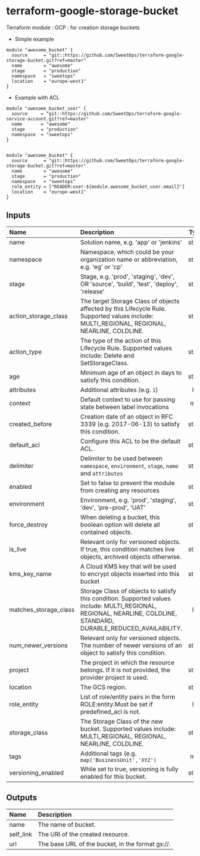 # terraform-google-storage-bucket
Terraform module : GCP : for creation storage buckets


* Simple example

```hcl
module "awesome_bucket" {
  source      = "git::https://github.com/SweetOps/terraform-google-storage-bucket.git?ref=master"
  name        = "awesome"
  stage       = "production"
  namespace   = "sweetops"
  location    = "europe-west1"
}
```
* Example with ACL

```hcl
module "awesome_bucket_user" {
  source     = "git::https://github.com/SweetOps/terraform-google-service-account.git?ref=master"
  name       = "awesome"
  stage      = "production"
  namespace  = "sweetops"
}


module "awesome_bucket" {
  source      = "git::https://github.com/SweetOps/terraform-google-storage-bucket.git?ref=master"
  name        = "awesome"
  stage       = "production"
  namespace   = "sweetops"
  role_entity = ["READER:user-${module.awesome_bucket_user.email}"]
  location    = "europe-west1"
}
```

## Inputs

| Name                  | Description                                                                                                                                                         |  Type  |       Default       | Required |
|:----------------------|:--------------------------------------------------------------------------------------------------------------------------------------------------------------------|:------:|:-------------------:|:--------:|
| name                  | Solution name, e.g. 'app' or 'jenkins'                                                                                                                              | string |         n/a         |   yes    |
| namespace             | Namespace, which could be your organization name or abbreviation, e.g. 'eg' or 'cp'                                                                                 | string |         n/a         |   yes    |
| stage                 | Stage, e.g. 'prod', 'staging', 'dev', OR 'source', 'build', 'test', 'deploy', 'release'                                                                             | string |         n/a         |   yes    |
| action_storage_class  | The target Storage Class of objects affected by this Lifecycle Rule. Supported values include: MULTI_REGIONAL, REGIONAL, NEARLINE, COLDLINE.                        | string |    `"NEARLINE"`     |    no    |
| action_type           | The type of the action of this Lifecycle Rule. Supported values include: Delete and SetStorageClass.                                                                | string | `"SetStorageClass"` |    no    |
| age                   | Minimum age of an object in days to satisfy this condition.                                                                                                         | string |       `"60"`        |    no    |
| attributes            | Additional attributes (e.g. `1`)                                                                                                                                    |  list  |        `[]`         |    no    |
| context               | Default context to use for passing state between label invocations                                                                                                  |  map   |        `{}`         |    no    |
| created_before        | Creation date of an object in RFC 3339 (e.g. 2017-06-13) to satisfy this condition.                                                                                 | string |        `""`         |    no    |
| default_acl           | Configure this ACL to be the default ACL.                                                                                                                           | string | `"projectPrivate"`  |    no    |
| delimiter             | Delimiter to be used between `namespace`, `environment`, `stage`, `name` and `attributes`                                                                           | string |        `"-"`        |    no    |
| enabled               | Set to false to prevent the module from creating any resources                                                                                                      | string |      `"true"`       |    no    |
| environment           | Environment, e.g. 'prod', 'staging', 'dev', 'pre-prod', 'UAT'                                                                                                       | string |        `""`         |    no    |
| force_destroy         | When deleting a bucket, this boolean option will delete all contained objects.                                                                                      | string |      `"false"`      |    no    |
| is_live               | Relevant only for versioned objects. If true, this condition matches live objects, archived objects otherwise.                                                      | string |      `"false"`      |    no    |
| kms_key_name          | A Cloud KMS key that will be used to encrypt objects inserted into this bucket                                                                                      | string |        `""`         |    no    |
| matches_storage_class | Storage Class of objects to satisfy this condition. Supported values include: MULTI_REGIONAL, REGIONAL, NEARLINE, COLDLINE, STANDARD, DURABLE_REDUCED_AVAILABILITY. |  list  |  `[ "REGIONAL" ]`   |    no    |
| num_newer_versions    | Relevant only for versioned objects. The number of newer versions of an object to satisfy this condition.                                                           | string |       `"10"`        |    no    |
| project               | The project in which the resource belongs. If it is not provided, the provider project is used.                                                                     | string |        `""`         |    no    |
| location              | The GCS region.                                                                                                                                                     | string |        `""`         |    no    |
| role_entity           | List of role/entity pairs in the form ROLE:entity.Must be set if predefined_acl is not.                                                                             |  list  |        `[]`         |    no    |
| storage_class         | The Storage Class of the new bucket. Supported values include: MULTI_REGIONAL, REGIONAL, NEARLINE, COLDLINE.                                                        | string |    `"REGIONAL"`     |    no    |
| tags                  | Additional tags (e.g. `map('BusinessUnit','XYZ')`                                                                                                                   |  map   |        `{}`         |    no    |
| versioning_enabled    | While set to true, versioning is fully enabled for this bucket.                                                                                                     | string |      `"true"`       |    no    |

## Outputs

| Name      | Description                                                   |
|:----------|:--------------------------------------------------------------|
| name      | The name of bucket.                                           |
| self_link | The URI of the created resource.                              |
| url       | The base URL of the bucket, in the format gs://<bucket-name>. |
